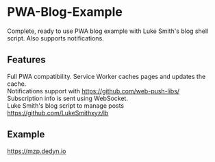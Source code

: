 # PWA-Blog-Example
Complete, ready to use PWA blog example with Luke Smith's blog shell script. Also supports notifications.

## Features
Full PWA compatibility. Service Worker caches pages and updates the cache.<br/>
Notifications support with https://github.com/web-push-libs/<br/>
Subscription info is sent using WebSocket.<br/>
Luke Smith's blog script to manage posts https://github.com/LukeSmithxyz/lb<br/>

## Example
https://mzp.dedyn.io
